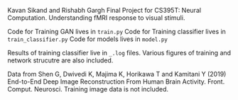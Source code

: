 Kavan Sikand and Rishabh Gargh Final Project for CS395T: Neural Computation.
Understanding fMRI response to visual stimuli.

Code for Training GAN lives in `train.py`
Code for Training classifier lives in `train_classifier.py`
Code for models lives in `model.py`

Results of training classifier live in `_.log` files.
Various figures of training and network strucutre are also included.

Data from Shen G, Dwivedi K, Majima K, Horikawa T and Kamitani Y (2019) End-to-End Deep Image Reconstruction From Human Brain Activity. Front. Comput. Neurosci.
Training image data is not included.
